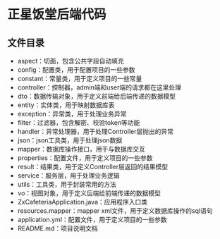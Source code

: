 # 正星饭堂后端代码

## 文件目录

- aspect：切面，包含公共字段自动填充
- config：配置类，用于配置项目的一些参数
- constant：常量类，用于定义项目的一些常量
- controller：控制器，admin端和user端的请求都在这里处理
- dto：数据传输对象，用于定义前端给后端传递的数据模型
- entity：实体类，用于映射数据库表
- exception：异常类，用于处理业务异常
- filter：过滤器，包含解密、校验token等功能
- handler：异常处理器，用于处理Controller层抛出的异常
- json：json工具类，用于处理json数据
- mapper：数据库操作接口，用于与数据库交互
- properties：配置文件，用于定义项目的一些参数
- result：结果类，用于定义Controller层返回的结果模型
- service：服务层，用于处理业务逻辑
- utils：工具类，用于封装常用的方法
- vo：视图对象，用于定义后端给前端传递的数据模型
- ZxCafeteriaApplication.java：应用程序入口类
- resources.mapper：mapper xml文件，用于定义数据库操作的sql语句
- application.yml：配置文件，用于定义项目的一些参数
- README.md：项目说明文档
